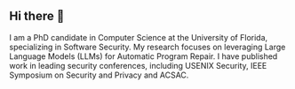## Hi there 👋

I am a PhD candidate in Computer Science at the University of Florida, specializing in Software Security. My research focuses on leveraging Large Language Models (LLMs) for Automatic Program Repair. I have published work in leading security conferences, including USENIX Security, IEEE Symposium on Security and Privacy and ACSAC.

<!--
**Anurag-Swarnim-Yadav/Anurag-Swarnim-Yadav** is a ✨ _special_ ✨ repository because its `README.md` (this file) appears on your GitHub profile.

Here are some ideas to get you started:

- 🔭 I’m currently working on ...
- 🌱 I’m currently learning ...
- 👯 I’m looking to collaborate on ...
- 🤔 I’m looking for help with ...
- 💬 Ask me about ...
- 📫 How to reach me: ...
- 😄 Pronouns: ...
- ⚡ Fun fact: ...
-->
